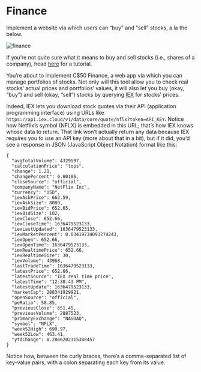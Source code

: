 # Finance
Implement a website via which users can “buy” and “sell” stocks, a la the below.

![finance](https://github.com/metutam/introduction-to-computer-science/assets/138866899/b64ca4f7-7359-4fc1-a3cf-2f7ff091bdfc)

If you’re not quite sure what it means to buy and sell stocks (i.e., shares of a company), head [here](https://www.investopedia.com/articles/basics/06/invest1000.asp) for a tutorial.

You’re about to implement C$50 Finance, a web app via which you can manage portfolios of stocks. Not only will this tool allow you to check real stocks’ actual prices and portfolios’ values, it will also let you buy (okay, “buy”) and sell (okay, “sell”) stocks by querying [IEX](https://www.iexexchange.io/products/market-data-connectivity) for stocks’ prices.

Indeed, IEX lets you download stock quotes via their API (application programming interface) using URLs like `https://api.iex.cloud/v1/data/core/quote/nflx?token=API_KEY`. Notice how Netflix’s symbol (NFLX) is embedded in this URL; that’s how IEX knows whose data to return. That link won’t actually return any data because IEX requires you to use an API key (more about that in a bit), but if it did, you’d see a response in JSON (JavaScript Object Notation) format like this:
```
{
  "avgTotalVolume": 4329597,
  "calculationPrice": "tops",
  "change": 1.21,
  "changePercent": 0.00186,
  "closeSource": "official",
  "companyName": "NetFlix Inc",
  "currency": "USD",
  "iexAskPrice": 662.59,
  "iexAskSize": 8080,
  "iexBidPrice": 652.65,
  "iexBidSize": 102,
  "iexClose": 652.66,
  "iexCloseTime": 1636479523133,
  "iexLastUpdated": 1636479523133,
  "iexMarketPercent": 0.03419734093274243,
  "iexOpen": 652.66,
  "iexOpenTime": 1636479523133,
  "iexRealtimePrice": 652.66,
  "iexRealtimeSize": 30,
  "iexVolume": 43968,
  "lastTradeTime": 1636479523133,
  "latestPrice": 652.66,
  "latestSource": "IEX real time price",
  "latestTime": "12:38:43 PM",
  "latestUpdate": 1636479523133,
  "marketCap": 288341929921,
  "openSource": "official",
  "peRatio": 58.85,
  "previousClose": 651.45,
  "previousVolume": 2887523,
  "primaryExchange": "NASDAQ",
  "symbol": "NFLX",
  "week52High": 690.97,
  "week52Low": 463.41,
  "ytdChange": 0.2066202315388457
}
```

Notice how, between the curly braces, there’s a comma-separated list of key-value pairs, with a colon separating each key from its value.

